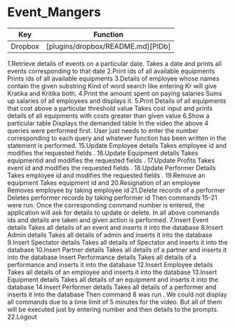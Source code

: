 # Event_Mangers

| Key | Function |
| ------ | ------ |
| Dropbox | [plugins/dropbox/README.md][PlDb] |


1.Retrieve details of events on a particular date.
Takes a date and prints all events corresponding to that date
2.Print ids of all available equipments
Prints ids of all available equipments
3.Details of employee whose names contain the given substring
Kind of word search like entering Kr will give Kratika and Kritika both.
4.Print the amount spent on paying salaries
Sums up salaries of all employees and displays it.
5.Print Details of all equipments that cost above a particular threshold value
Takes cost input and prints details of all equipments with costs greater than given value
6.Show a particular table
Displays the demanded table
In the video the above 4 queries were performed first. User just needs to enter the number corresponding to each query and whatever function has been written in the statement is performed.
15.Update Employee details
Takes employee id and modifies the requested fields .
16.Update Equipment details
Takes equipmentid and modifies the requested fields .
17.Update Profits
Takes event id and modifies the requested fields .
18.Update Performer Details
Takes employee id and modifies the requested fields .
19.Remove an equipment
Takes equipment id and
20.Resignation of an employee
Removes employee by taking employee id
21.Delete records of a performer
Deletes performer records by taking performer id
Then commands 15-21 were run. Once the corresponding command number is entered, the application will ask for details to update or delete.
In all above commands ids and details are taken and given action is performed.
7.Insert Event details
Takes all details of an event and inserts it into the database
8.Insert Admin details
Takes all details of admin and inserts it into the database
9.Insert Spectator details
Takes all details of Spectator and inserts it into the database
10.Insert Partner details
Takes all details of a partner and inserts it into the database
Insert Performance details
Takes all details of a performance and inserts it into the database
12.Insert Employee details
Takes all details of an employee and inserts it into the database
13.Insert Equipment details
Takes all details of an equipment and inserts it into the database
14.Insert Performer details
Takes all details of a performer and inserts it into the database
Then command 8 was run . We could not display all commands due to a time limit of 5 minutes for the video.
But all of them will be executed just by entering number and then details to the prompts.
22.Logout
